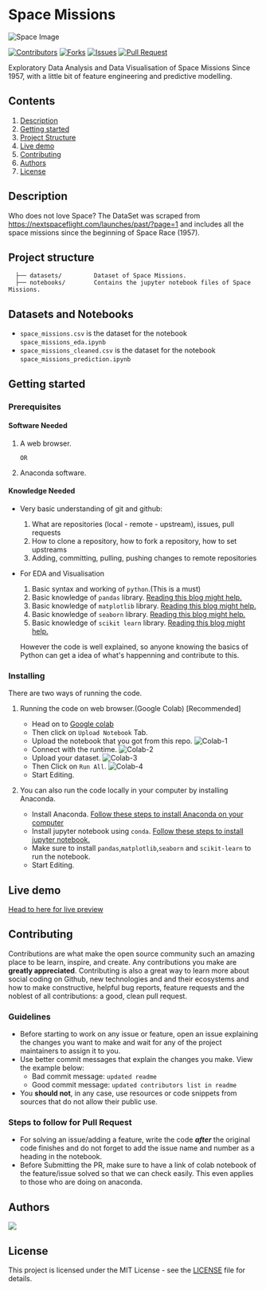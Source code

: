 # Space Missions

![Space Image](https://i1.wp.com/matmatch.com/blog/wp-content/uploads/2019/03/AdobeStock_80273384-compressor.jpeg?resize=2000%2C1125&ssl=1)

[![Contributors](https://img.shields.io/github/contributors/dsckgec/project-template.svg)](https://github.com/dsckgec/space-missions/graphs/contributors) [![Forks](https://img.shields.io/github/forks/dsckgec/project-template.svg)](https://github.com/dsckgec/space-missions/network/members) [![Issues](https://img.shields.io/github/issues/dsckgec/project-template.svg)](https://github.com/dsckgec/space-missions/issues) [![Pull Request](https://img.shields.io/github/issues-pr-closed-raw/dsckgec/project-template)](https://github.com/dsckgec/space-missions/pulls)

Exploratory Data Analysis and Data Visualisation of Space Missions Since 1957, with a little bit of feature engineering and predictive modelling.

## Contents

1. [Description](#description)
2. [Getting started](#getting-started)
3. [Project Structure](#project-structure)
4. [Live demo](#live-demo)
5. [Contributing](#contributing)
6. [Authors](#authors)
7. [License](#license)

## Description

Who does not love Space? 
The DataSet was scraped from https://nextspaceflight.com/launches/past/?page=1 and includes all the space missions since the beginning of Space Race (1957).

## Project structure

```
  ├── datasets/         Dataset of Space Missions.
  ├── notebooks/        Contains the jupyter notebook files of Space Missions.
```

## Datasets and Notebooks
  - `space_missions.csv` is the dataset for the notebook `space_missions_eda.ipynb`
  - `space_missions_cleaned.csv` is the dataset for the notebook `space_missions_prediction.ipynb`

## Getting started


### Prerequisites

#### Software Needed
 
  1. A web browser. 

         OR
         
  3. Anaconda software.

#### Knowledge Needed
- Very basic understanding of git and github:

    1.  What are repositories (local - remote - upstream), issues, pull requests
    2.   How to clone a repository, how to fork a repository, how to set upstreams
    3.   Adding, committing, pulling, pushing changes to remote repositories

- For EDA and Visualisation
 
    1. Basic syntax and working of ```python```.(This is a must)
    2. Basic knowledge of ```pandas``` library. [Reading this blog might help.](https://www.dataquest.io/blog/pandas-python-tutorial/)
    3. Basic knowledge of ```matplotlib``` library. [Reading this blog might help.](https://blog.quantinsti.com/python-matplotlib-tutorial/)
    4. Basic knowledge of ```seaborn``` library. [Reading this blog might help.](https://www.mygreatlearning.com/blog/seaborn-tutorial/)
    5. Basic knowledge of ```scikit learn``` library. [Reading this blog might help.](https://www.dataquest.io/blog/sci-kit-learn-tutorial/)

  However the code is well explained, so anyone knowing the basics of Python can get a idea of what's happenning and contribute to this.

### Installing

There are two ways of running the code.
  1. Running the code on web browser.(Google Colab) [Recommended]
      - Head on to [Google colab](https://www.colab.research.google.com)
      - Then click on ```Upload Notebook``` Tab.
      - Upload the notebook that you got from this repo.
        ![Colab-1](https://res.cloudinary.com/codehackerone/image/upload/v1618463907/ML/colab-2_c14swf.png)
      - Connect with the runtime.
        ![Colab-2](https://res.cloudinary.com/codehackerone/image/upload/v1618464955/ML/Colab-3_da822c.png)
      - Upload your dataset.
        ![Colab-3](https://res.cloudinary.com/codehackerone/image/upload/v1618464958/ML/Colab-04_sxfyjx.png)
      - Then Click on ```Run All```.
        ![Colab-4](https://res.cloudinary.com/codehackerone/image/upload/v1618465413/ML/colab-5_i92bzp.png)
      - Start Editing.

  2. You can also run the code locally in your computer by installing Anaconda.
      - Install Anaconda. [Follow these steps to install Anaconda on your computer](https://www.edureka.co/blog/python-anaconda-tutorial/#:~:text=on%20our%20systems.-,Installation%20And%20Setup,the%20instructions%20in%20the%20setup.)
      - Install jupyter notebook using ```conda```. [Follow these steps to install jupyter notebook.](https://test-jupyter.readthedocs.io/en/latest/install.html)
      - Make sure to install ```pandas```,```matplotlib```,```seaborn``` and ```scikit-learn``` to run the notebook.
      - Start Editing.
## Live demo

[Head to here for live preview](https://colab.research.google.com/drive/1xuvcWLHTTqqblZplYq8r83G6b5BzBycH?usp=sharing)

## Contributing

Contributions are what make the open source community such an amazing place to be learn, inspire, and create. 
Any contributions you make are **greatly appreciated**. 
Contributing is also a great way to learn more about social coding on Github, new technologies and and their ecosystems and how to make constructive, helpful bug reports, feature requests and the noblest of all contributions: a good, clean pull request.

### Guidelines

- Before starting to work on any issue or feature, open an issue explaining the changes you want to make and wait for any of the project maintainers to assign it to you.
- Use better commit messages that explain the changes you make. View the example below:
    - Bad commit message: `updated readme`
    - Good commit message: `updated contributors list in readme`
- You **should not**, in any case, use resources or code snippets from sources that do not allow their public use.

### Steps to follow for Pull Request

- For solving an issue/adding a feature, write the code ***after*** the original code finishes and do not forget to add the issue name and number as a heading in the notebook.
- Before Submitting the PR, make sure to have a link of colab notebook of the feature/issue solved so that we can check easily. This even applies to those who are doing on anaconda.
## Authors

<a href="https://github.com/DSCKGEC/space-missions/graphs/contributors">
  <img src="https://contrib.rocks/image?repo=DSCKGEC/space-missions" />
</a>

## License

This project is licensed under the MIT License - see the [LICENSE](LICENSE) file for details.

